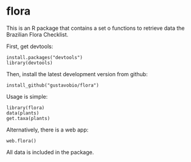 flora
=====

This is an R package that contains a set o functions to retrieve data the Brazilian Flora Checklist.

First, get devtools:

```
install.packages("devtools")
library(devtools)
```

Then, install the latest development version from github:

```
install_github("gustavobio/flora")
```

Usage is simple:

```
library(flora)
data(plants)
get.taxa(plants)
```

Alternatively, there is a web app:

```
web.flora()
```

All data is included in the package.
